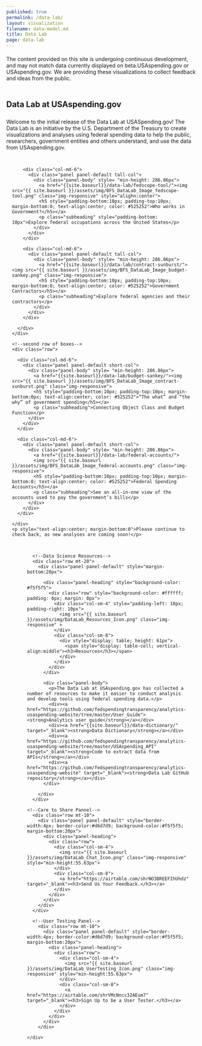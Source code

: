 ```yaml
---
published: true
permalink: /data-lab/
layout: visualization
filename: data-model.md
title: Data Lab
page: data-lab
---
```

<div class="alert alert-info clearfix" role="alert" style="margin-bottom:0; padding-top:5px; padding-bottom:5px">
    <span class="glyphicon glyphicon-info-sign" aria-hidden="true"></span>
    <p style="margin-top:0">The content provided on this site is undergoing continuous development, and may not match data currently displayed on beta.USAspending.gov or USAspending.gov. We are providing these visualizations to collect feedback and ideas from the public.</p>
</div>
<div style="margin:0; padding:0">
  <!--wider column left side of page-->
  <h2 class="mt-0" style="margin-bottom: 25px">Data Lab at USAspending.gov</h2>
  <p>Welcome to the initial release of the Data Lab at USASpending.gov! The Data Lab is an initiative by the U.S. Department of the Treasury to create visualizations and analyses using federal spending data to help the public, researchers, government entities  and others understand, and use the data from USAspending.gov.</p>

  <div class="col-md-8" style="padding:15px">
  <!--top paragraph-->
    <!--<div class="row mt-10">
      <p>Welcome to the initial release of the Data Lab at USASpending.gov! The Data Lab is an initiative by the U.S. Department of the Treasury to create visualizations and analyses using federal spending data to help the public, researchers, government entities  and others understand, and use the data from USAspending.gov.</p>
    </div>-->
    <!--four panels-->
    <div class="row mt-20">
      <div class="panel-container; margin-left=0; padding-left=0">

        <div class="col-md-6">
          <div class="panel panel-default tall-col">
            <div class="panel-body" style= "min-height: 286.86px">
              <a href="{{site.baseurl}}/data-lab/fedscope-tool/"><img src="{{ site.baseurl }}/assets/img/BFS_DataLab_Image_fedscope-tool.png" class="img-responsive" style="alighn:center">
              <h5 style="padding-bottom:10px; padding-top:10px; margin-bottom:0; text-align:center; color: #525252">Who works in Government?</h5></a>
              <p class="subheading" style="padding-bottom: 10px">Explore federal occupations across the United States</p>
            </div>
          </div>
        </div>

        <div class="col-md-6">
          <div class="panel panel-default tall-col">
            <div class="panel-body" style= "min-height: 286.86px">
              <a href="{{site.baseurl}}/data-lab/contract-sunburst/"><img src="{{ site.baseurl }}/assets/img/BFS_DataLab_Image_budget-sankey.png" class="img-responsive">
              <h5 style="padding-bottom:10px; padding-top:10px; margin-bottom:0; text-align:center; color: #525252">Government Contractors</h5></a>
              <p class="subheading">Explore federal agencies and their contractors</p>
            </div>
          </div>
        </div>

      </div>
    </div>

    <!--second row of boxes-->
    <div class="row">

      <div class="col-md-6">
        <div class="panel panel-default short-col">
          <div class="panel-body" style= "min-height: 286.86px">
            <a href="{{site.baseurl}}/data-lab/budget-sankey/"><img src="{{ site.baseurl }}/assets/img/BFS_DataLab_Image_contract-sunburst.png" class="img-responsive">
            <h5 style="padding-bottom:10px; padding-top:10px; margin-bottom:0px; text-align:center; color: #525252">“The what” and “the why” of government spending</h5></a>
            <p class="subheading">Connecting Object Class and Budget Function</p>
          </div>
        </div>
      </div>

      <div class="col-md-6">
        <div class="panel panel-default short-col">
          <div class="panel-body" style= "min-height: 286.86px">
            <a href="{{site.baseurl}}/data-lab/federal-accounts/">
            <img src="{{ site.baseurl }}/assets/img/BFS_DataLab_Image_federal-accounts.png" class="img-responsive">
            <h5 style="padding-bottom:10px; padding-top:10px; margin-bottom:0; text-align:center; color: #525252">Federal Spending Accounts</h5></a>
            <p class="subheading">See an all-in-one view of the accounts used to pay the government’s bills</p>
          </div>
        </div>
      </div>

    </div>
    <p style="text-align:center; margin-bottom:0">Please continue to check back, as new analyses are coming soon!</p>
  </div>
  <!--narrow righthand column-->
  <div class="col-md-4" style="padding-left:40px; padding-top:15px; padding-right=10px; padding-bottom:0px">
    <div class="panel-container">

      <!--Data Science Resources-->
      <div class="row mt-20">
        <div class="panel panel-default" style="margin-bottom:20px">

          <div class="panel-heading" style="background-color: #f5f5f5">
            <div class="row" style="background-color: #ffffff; padding: 6px; margin: 0px">
              <div class="col-sm-4" style="padding-left: 10px; padding-right: 10px">
                <img src="{{ site.baseurl }}/assets/img/DataLab_Resources_Icon.png" class="img-responsive" >
              </div>
              <div class="col-sm-8">
                <div style="display: table; height: 61px">
                  <span style="display: table-cell; vertical-align:middle"><h3>Resources</h3></span>
                </div>
              </div>
            </div>
          </div>

          <div class="panel-body">
            <p>The Data Lab at USAspending.gov has collected a number of resources to make it easier to conduct analysis and develop tools using federal spending data.</p>
            <div><a href="https://github.com/fedspendingtransparency/analytics-usaspending-website/tree/master/User_Guide"><strong>Analytics user guide</strong></a></div>
            <div><a href="{{site.baseurl}}/data-dictionary/" target="_blank"><strong>Data Dictionary</strong></a></div>
            <div><a href="https://github.com/fedspendingtransparency/analytics-usaspending-website/tree/master/USAspending_API" target="_blank"><strong>Code to extract data from APIs</strong></a></div>
            <div><a href="https://github.com/fedspendingtransparency/analytics-usaspending-website" target="_blank"><strong>Data Lab GitHub repository</strong></a></div>
          </div>

        </div>
      </div>

    <!--Care to Share Pannel-->
      <div class="row mt-10">
        <div class="panel panel-default" style="border-width:4px; border-color:#d6d7d9; background-color:#f5f5f5; margin-bottom:20px">
          <div class="panel-heading">
            <div class="row">
              <div class="col-sm-4">
                <img src="{{ site.baseurl }}/assets/img/DataLab_Chat_Icon.png" class="img-responsive" style="min-height:55.63px">
              </div>
              <div class="col-sm-8">
                <a href="https://airtable.com/shrNO3BREEFIhUhdz" target="_blank"><h3>Send Us Your Feedback.</h3></a>
              </div>
            </div>
          </div>
        </div>
      </div>

      <!--User Testing Panel-->
        <div class="row mt-10">
          <div class="panel panel-default" style="border-width:4px; border-color:#d6d7d9; background-color:#f5f5f5; margin-bottom:20px">
            <div class="panel-heading">
              <div class="row">
                <div class="col-sm-4">
                  <img src="{{ site.baseurl }}/assets/img/DataLab_UserTesting_Icon.png" class="img-responsive" style="min-height:55.63px">
                </div>
                <div class="col-sm-8">
                  <a href="https://airtable.com/shrVMcNncc32AEum7" target="_blank"><h3>Sign Up to be a User Tester.</h3></a>
                </div>
              </div>
            </div>
          </div>
        </div>
        
    </div>
  </div>
</div>
